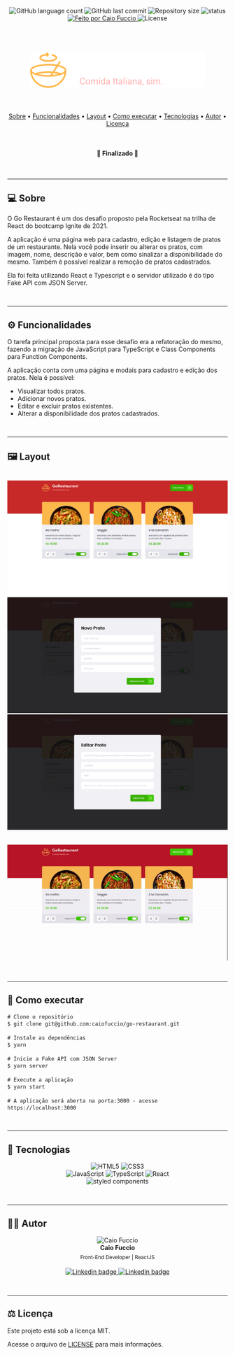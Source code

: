 <p align="center">
	<img alt="GitHub language count" src="https://img.shields.io/github/languages/count/caiofuccio/go-restaurant">
	<img alt="GitHub last commit" src="https://img.shields.io/github/last-commit/caiofuccio/go-restaurant">
  <img alt="Repository size" src="https://img.shields.io/github/repo-size/caiofuccio/go-restaurant">
  <img alt="status" src="https://img.shields.io/badge/status-finished-success">
  <a href="https://github.com/caiofuccio">
	  <img alt="Feito por Caio Fuccio" src="https://img.shields.io/badge/feito%20por-Caio%20Fuccio-9cf">
	<a/>
  <img alt="License" src="https://img.shields.io/badge/license-MIT-brightgreen">
</p>
<br/>

<h1  align="center">
  <img alt="Go Restaurant" src="./src/assets/logo.svg" width="400px">
</h1>
<br/>

<p align="center">
 <a href="#-sobre">Sobre</a> •
 <a href="#-funcionalidades">Funcionalidades</a> •
 <a href="#-layout">Layout</a> • 
 <a href="#-como-executar">Como executar</a> • 
 <a href="#-tecnologias">Tecnologias</a> • 
 <a href="#-autor">Autor</a> •
 <a href="#-licença">Licença</a>
</p>
<br/>

<h4 align="center"> 
	🎊   Finalizado   🎊
</h4>
<br/>

---

## 💻 Sobre

O Go Restaurant é um dos desafio proposto pela Rocketseat na trilha de React do bootcamp Ignite de 2021.

A aplicação é uma página web para cadastro, edição e listagem de pratos de um restaurante. Nela você pode inserir ou alterar os pratos, com imagem, nome, descrição e valor, bem como sinalizar a disponibilidade do mesmo. Também é possível realizar a remoção de pratos cadastrados.

Ela foi feita utilizando React e Typescript e o servidor utilizado é do tipo Fake API com JSON Server.

<br/>

---

## ⚙️ Funcionalidades

O tarefa principal proposta para esse desafio era a refatoração do mesmo, fazendo a migração de JavaScript para TypeScript e Class Components para Function Components.

A aplicação conta com uma página e modais para cadastro e edição dos pratos. Nela é possível:

- Visualizar todos pratos.
- Adicionar novos pratos.
- Editar e excluir pratos existentes.
- Alterar a disponibilidade dos pratos cadastrados.

<br/>

---

## 🖼️ Layout

<br/>
<img alt="Tela Home" src="readme_images/home.png">
<img alt="Modal de cadastro de um prato" src="readme_images/register-modal.png">
<img alt="Modal de edição de um prato" src="readme_images/edit-modal.png">
<br/>
<br/>

<p align="center">
  <img alt="Gif com demonstração de uso da aplicação" src="readme_images/go-restaurant-demo.gif">
<p/>

<br/>

---

## 🧰 Como executar

    # Clone o repositório
    $ git clone git@github.com:caiofuccio/go-restaurant.git

    # Instale as dependências
    $ yarn

    # Inicie a Fake API com JSON Server
    $ yarn server

    # Execute a aplicação
    $ yarn start

    # A aplicação será aberta na porta:3000 - acesse https://localhost:3000

<br/>

---

## 🚀 Tecnologias

<p align="center">
	<img alt="HTML5" src="https://img.shields.io/badge/html5%20-%23E34F26.svg?&style=for-the-badge&logo=html5&logoColor=white"/>
	<img alt="CSS3" src="https://img.shields.io/badge/css3%20-%231572B6.svg?&style=for-the-badge&logo=css3&logoColor=white"/>
	<br/>
	<img alt="JavaScript" src="https://img.shields.io/badge/javascript%20-%23323330.svg?&style=for-the-badge&logo=javascript&logoColor=%23F7DF1E"/>
	<img alt="TypeScript" src="https://img.shields.io/badge/typescript%20-%23007ACC.svg?&style=for-the-badge&logo=typescript&logoColor=white"/>
  <img alt="React" src="https://img.shields.io/badge/react%20-%2320232a.svg?&style=for-the-badge&logo=react&logoColor=%2361DAFB"/>
	<br/>
  <img alt="styled components" src="https://img.shields.io/badge/%F0%9F%92%85-styled%20components-a95aec?style=for-the-badge&labelColor=a95aec">
  <br/>
<p/>

<br/>

---

## 👨‍💻 Autor

<p align="center">
	<img width="120px" alt="Caio Fuccio" src="https://avatars.githubusercontent.com/u/62528140?s=460&u=f323d1d9a12ba8b63b9d2bdff4502f29f6a68416&v=4"/>
	<br/>
	<strong>Caio Fuccio</strong>
	<br/>
	<sub> Front-End Developer | ReactJS</sub>
	<br/>
	<br/>
	<a href="https://www.linkedin.com/in/caiofuccio/">
		<img alt="Linkedin badge" src="https://img.shields.io/badge/-Caio%20Fuccio-blue?style=flat-square&logo=Linkedin&logoColor=white&link=https://www.linkedin.com/in/caiofuccio/">
	</a>
	<a href="mailto:caio@gmail.com">
		<img alt="Linkedin badge" src="https://img.shields.io/badge/-caio.fuccio@gmail.com-c14438?style=flat-square&logo=Gmail&logoColor=white&link=mailto:caio.fuccio@gmail.com">
	</a>
</p>

<br/>

---

## ⚖️ Licença

Este projeto está sob a licença MIT.

Acesse o arquivo de [LICENSE](./LICENSE) para mais informações.
